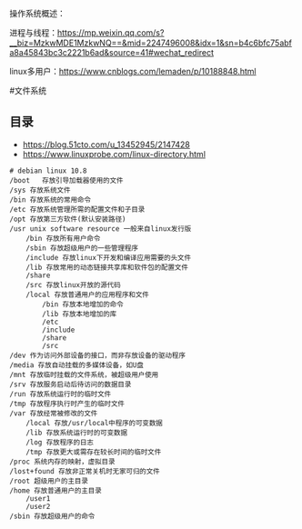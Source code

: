 操作系统概述：

进程与线程：https://mp.weixin.qq.com/s?__biz=MzkwMDE1MzkwNQ==&mid=2247496008&idx=1&sn=b4c6bfc75abfa8a45843bc3c2221b6ad&source=41#wechat_redirect

linux多用户：https://www.cnblogs.com/lemaden/p/10188848.html



#文件系统

## 目录

- https://blog.51cto.com/u_13452945/2147428
- https://www.linuxprobe.com/linux-directory.html

```
# debian linux 10.8
/boot	存放引导加载器使用的文件
/sys 存放系统文件
/bin 存放系统的常用命令
/etc 存放系统管理所需的配置文件和子目录
/opt 存放第三方软件(默认安装路径)
/usr unix software resource 一般来自linux发行版
	/bin 存放所有用户命令
	/sbin 存放超级用户的一些管理程序
	/include 存放linux下开发和编译应用需要的头文件
	/lib 存放常用的动态链接共享库和软件包的配置文件
	/share 
	/src 存放linux开放的源代码
	/local 存放普通用户的应用程序和文件
		/bin 存放本地增加的命令
		/lib 存放本地增加的库
		/etc 
		/include 
		/share
		/src 
/dev 作为访问外部设备的接口，而非存放设备的驱动程序
/media 存放自动挂载的多媒体设备，如U盘
/mnt 存放临时挂载的文件系统，被超级用户使用
/srv 存放服务启动后待访问的数据目录
/run 存放系统运行时的临时文件
/tmp 存放程序执行时产生的临时文件
/var 存放经常被修改的文件
	/local 存放/usr/local中程序的可变数据
	/lib 存放系统运行时的可变数据
	/log 存放程序的日志
	/tmp 存放更大或需存在较长时间的临时文件
/proc 系统内存的映射，虚拟目录
/lost+found 存放非正常关机时无家可归的文件
/root 超级用户的主目录
/home 存放普通用户的主目录
	/user1
	/user2
/sbin 存放超级用户的命令
```




